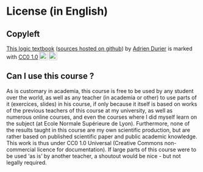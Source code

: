 # License (in English)

## Copyleft

[This logic textbook](https://logic.durier.xyz/) ([sources hosted on github](https://github.com/adurier-courses/logic)) by [Adrien Durier](http://adrien.durier.xyz/) is marked with [CC0 1.0](https://creativecommons.org/publicdomain/zero/1.0/?ref=chooser-v1)<a href="https://creativecommons.org/publicdomain/zero/1.0/?ref=chooser-v1" target="_blank" rel="license noopener noreferrer" style="display:inline-block;"><img style="height:22px!important;margin-left:3px;vertical-align:text-bottom;" src="https://mirrors.creativecommons.org/presskit/icons/cc.svg?ref=chooser-v1" alt=""><img style="height:22px!important;margin-left:3px;vertical-align:text-bottom;" src="https://mirrors.creativecommons.org/presskit/icons/zero.svg?ref=chooser-v1" alt=""></a>
## Can I use this course ?

As is customary in academia, this course is free to be used by any student over the world, as well as any teacher (in academia or other) to use parts of it (exercices, slides) in his course, if only because it itself is based on works of the previous teachers of this course at my university, as well as numerous online courses, and even the courses where I did myself learn on the subject (at Ecole Normale Supérieure de Lyon). Furthermore, none of the results taught in this course are my own scientific production, but are rather based on published scientific paper and public academic knowledge. This work is thus under CC0 1.0 Universal (Creative Commons non-commercial licence for documentation). If large parts of this course were to be used ‘as is’ by another teacher, a shoutout would be nice - but not legally required. 

<!-- ## Why a license ? 

Because it seems to be the norm on GitHub, and it seems that if you don’t licence some online work, it can be a source of endless troubles, I did decide to licence this work under CC BY-NC-SA (Creative Commons non-commercial licence for documentation). The only thing I actually ask is that if you intend to reuse this course for commercial purposes or in a commercial, non-academic context, you ask my permission first (which I would very likely give).

## Why Copyleft ?

Because of my attachment to open-source values, and the free flow of information online; because Wikipedia does it right; because it is the norm in public academia and I am a civil servant, paid with the taxes of the people who actually have a hard job -- and often an essential job at that. -->